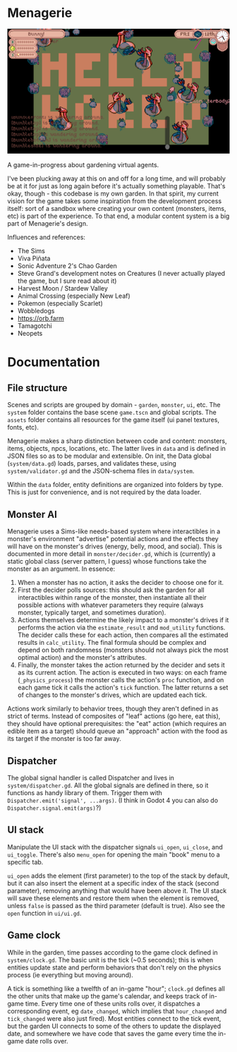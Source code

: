 # Menagerie

![nintendo pls don't sue, it's just a test asset i swear](docs/img/2023-06-27_monster-spawning.png)

A game-in-progress about gardening virtual agents.

I've been plucking away at this on and off for a long time, and will probably be at it for just as long again before it's actually something playable.  That's okay, though - this codebase is my own garden.  In that spirit, my current vision for the game takes some inspiration from the development process itself: sort of a sandbox where creating your own content (monsters, items, etc) is part of the experience.  To that end, a modular content system is a big part of Menagerie's design.

Influences and references:
- The Sims
- Viva Piñata
- Sonic Adventure 2's Chao Garden
- Steve Grand's development notes on Creatures (I never actually played the game, but I sure read about it)
- Harvest Moon / Stardew Valley
- Animal Crossing (especially New Leaf)
- Pokemon (especially Scarlet)
- Wobbledogs
- https://orb.farm
- Tamagotchi
- Neopets

# Documentation 

## File structure

Scenes and scripts are grouped by domain - `garden`, `monster`, `ui`, etc.  The `system` folder contains the base scene `game.tscn` and global scripts.  The `assets` folder contains all resources for the game itself (ui panel textures, fonts, etc).

Menagerie makes a sharp distinction between code and content: monsters, items, objects, npcs, locations, etc.  The latter lives in `data` and is defined in JSON files so as to be modular and extensible.  On init, the Data global (`system/data.gd`) loads, parses, and validates these, using `system/validator.gd` and the JSON-schema files in `data/system`.

Within the `data` folder, entity definitions are organized into folders by type.  This is just for convenience, and is not required by the data loader.


## Monster AI

Menagerie uses a Sims-like needs-based system where interactibles in a monster's environment "advertise" potential actions and the effects they will have on the monster's drives (energy, belly, mood, and social).  This is documented in more detail in `monster/decider.gd`, which is (currently) a static global class (server pattern, I guess) whose functions take the monster as an argument.  In essence:

1. When a monster has no action, it asks the decider to choose one for it.
2. First the decider polls sources: this should ask the garden for all interactibles within range of the monster, then instantiate all their possible actions with whatever parameters they require (always monster, typically target, and sometimes duration).
3. Actions themselves determine the likely impact to a monster's drives if it performs the action via the `estimate_result` and `mod_utility` functions.  The decider calls these for each action, then compares all the estimated results in `calc_utility`.  The final formula should be complex and depend on both randomness (monsters should not always pick the most optimal action) and the monster's attributes.
4. Finally, the monster takes the action returned by the decider and sets it as its current action.  The action is executed in two ways: on each frame (`_physics_process`) the monster calls the action's `proc` function, and on each game tick it calls the action's `tick` function.  The latter returns a set of changes to the monster's drives, which are updated each tick.

Actions work similarly to behavior trees, though they aren't defined in as strict of terms.  Instead of composites of "leaf" actions (go here, eat this), they should have optional prerequisites: the "eat" action (which requires an edible item as a target) should queue an "approach" action with the food as its target if the monster is too far away.

## Dispatcher

The global signal handler is called Dispatcher and lives in `system/dispatcher.gd`.  All the global signals are defined in there, so it functions as handy library of them.  Trigger them with `Dispatcher.emit('signal', ...args)`. (I think in Godot 4 you can also do `Dispatcher.signal.emit(args)`?)

## UI stack

Manipulate the UI stack with the dispatcher signals `ui_open`, `ui_close`, and `ui_toggle`.  There's also `menu_open` for opening the main "book" menu to a specific tab.

`ui_open` adds the element (first parameter) to the top of the stack by default, but it can also insert the element at a specific index of the stack (second parameter), removing anything that would have been above it.  The UI stack will save these elements and restore them when the element is removed, unless `false` is passed as the third parameter (default is true).  Also see the `open` function in `ui/ui.gd`.

## Game clock

While in the garden, time passes according to the game clock defined in `system/clock.gd`.  The basic unit is the tick (~0.5 seconds); this is when entities update state and perform behaviors that don't rely on the physics process (ie everything but moving around).

A tick is something like a twelfth of an in-game "hour"; `clock.gd` defines all the other units that make up the game's calendar, and keeps track of in-game time.  Every time one of these units rolls over, it dispatches a corresponding event, eg `date_changed`, which implies that `hour_changed` and `tick_changed` were also just fired).  Most entities connect to the tick event, but the garden UI connects to some of the others to update the displayed date, and somewhere we have code that saves the game every time the in-game date rolls over.


